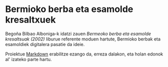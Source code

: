 # Bermioko berba eta esamolde kresaltxuek #

Begoña Bilbao Alboniga-k idatzi zauen *Bermeoko berba eta esamolde kresaltsuak (2002)* liburue referente moduen hartute, Bermioko berbak eta esamoldiek digitalera pasatie da ideie.

Proiektue [Markdown](https://en.wikipedia.org/wiki/Markdown#Standardization) erabilitze ezango da, erreza dalakon, eta holan edonok al' izateko parte hartu.
